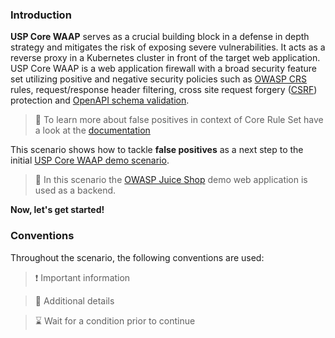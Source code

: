 <!--
SPDX-FileCopyrightText: 2025 United Security Providers AG, Switzerland

SPDX-License-Identifier: GPL-3.0-only
-->

### Introduction

**USP Core WAAP** serves as a crucial building block in a defense in depth strategy and mitigates the risk of exposing severe vulnerabilities. It acts as a reverse proxy in a Kubernetes cluster in front of the target web application. USP Core WAAP is a web application firewall with a broad security feature set utilizing positive and negative security policies such as [OWASP CRS](https://owasp.org/www-project-modsecurity-core-rule-set/) rules, request/response header filtering, cross site request forgery ([CSRF](https://owasp.org/www-community/attacks/csrf)) protection and [OpenAPI schema validation](https://openapis.org).

> &#128270; To learn more about false positives in context of Core Rule Set have a look at the [documentation](https://coreruleset.org/docs/concepts/false_positives_tuning/)

This scenario shows how to tackle **false positives** as a next step to the initial [USP Core WAAP demo scenario](../usp-core-waap-intro).

> &#128270; In this scenario the [OWASP Juice Shop](https://owasp.org/www-project-juice-shop/) demo web application is used as a backend.

**Now, let's get started!**

### Conventions

Throughout the scenario, the following conventions are used:

> &#10071; Important information

> &#128270; Additional details

> &#8987; Wait for a condition prior to continue
